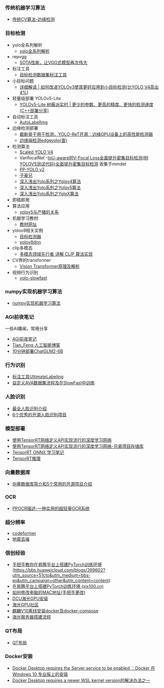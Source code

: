 ### 传统机器学习算法
  - [传统CV算法-边缘检测](source/CV/source/传统CV/cv_1.md)
### 目标检测
- yolo全系列解析
  - [yolo全系列解析](source/CV/source/yolo/yolo.md)
- repvgg
  - [SOTA性能，让VGG式模型再次伟大](https://zhuanlan.zhihu.com/p/344324470)
- 标注工具
  - [目标检测数据集标注工具](https://zhuanlan.zhihu.com/p/445559419)
- 小目标问题
    - [详细解读 | 如何改进YOLOv3使其更好应用到小目标检测(比YOLO V4高出4%)](https://mp.weixin.qq.com/s?__biz=MzU5OTA2Mjk5Mw==&mid=2247491053&idx=1&sn=58fac845ce9fee45205404b35c526c42&chksm=febbfd53c9cc744551b6a5998f0960dbe0ba172943873a1bec35a95c6d2ff20e6ffbbcca7f7b&scene=178&cur_album_id=2089479685876269057#rd)
- 轻量级部署 YOLOv5-Lite
    - [YOLOv5-Lite 树莓派实时 | 更少的参数、更高的精度、更快的检测速度(C++部署分享)](https://mp.weixin.qq.com/s?__biz=MzU5OTA2Mjk5Mw==&mid=2247491133&idx=1&sn=94a2b59dd52e09105e50c66eb46e1f9d&chksm=febbfe83c9cc77952731c5a950bffa360dfc8baa700203899032800ebdb1524adc96efd68dd8&scene=178&cur_album_id=2089479685876269057#rd)
- 自动标注工具
    - [AutoLabelImg](https://github.com/ppogg/AutoLabelImg)
- 边缘检测部署
    - [截断骨干用于检测，YOLO-ReT开源：边缘GPU设备上的高性能检测器](https://github.com/prakharg24/yoloret)
    - [边缘端检测edgeyolo(查)](https://github.com/LSH9832/edgeyolo)
- 检测算法
  - [Scaled YOLO V4](https://github.com/WongKinYiu/PyTorch_YOLOv4)
  - VarifocalNet
  -[IoU-aware同V-Focal Loss全面提升密集目标检测(附YOLOV5测试代码)全面提升密集目标检测](https://github.com/hyz-xmaster/VarifocalNet) 收集于mmdet
  - [PP-YOLO v2](https://github.com/PaddlePaddle/PaddleDetection)
  - [子豪兄](https://github.com/TommyZihao/Train_Custom_Dataset.git)
  - [深入浅出Yolo系列之Yolov4算法](https://zhuanlan.zhihu.com/p/143747206)
  - [深入浅出Yolo系列之Yolov5算法](https://zhuanlan.zhihu.com/p/172121380)
  - [深入浅出Yolo系列之YoloX算法](https://zhuanlan.zhihu.com/p/397993315)
- 即插即用
- 算法应用
    - [yolov5与产猪的关系](https://mp.weixin.qq.com/s/2yP7ZDRBsAQoTQjNDaIATw)
- 机器学习教材
  - [教材网址](https://github.com/lTbgykio/Books-Free-Books) 
- yolov8相关实例
  - [目标检测器](https://blog.csdn.net/river_star1/article/details/132530344)
  - [yolov8dnn](https://blog.csdn.net/jameschen9051/article/details/131069271)
- clip多模态
  - [多模态领域先行者 详解 CLIP 算法实现](https://zhuanlan.zhihu.com/p/520443068)
- CV界的transformer
  - [Vision Transformer原理及解析](https://zhuanlan.zhihu.com/p/427388113)
- 视频行为识别
  - [yolo-slowfast](https://pytorch.org/hub/facebookresearch_pytorchvideo_slowfast/)

### numpy实现机器学习算法
  - [numpy实现机器学习算法](https://github.com/ddbourgin/numpy-ml)
### AGI前夜笔记
一些AI趣闻，常用分享 
  - [AGI前夜笔记](https://agi360.xyz)
  - [Tian_Feng 人工智能博客](https://tianfeng.space/)
  - [10分钟部署ChatGLM2-6B](https://mp.weixin.qq.com/s/V2Ay4Bqu9dRbB9RyjALtRQ)
### 行为识别
- [标注工具UltimateLabeling](https://github.com/alexandre01/UltimateLabeling)
- [自定义AVA数据集流程及在SlowFast中训练](https://blog.csdn.net/qq_45672807/article/details/123294954?spm=1001.2101.3001.6650.11&utm_medium=distribute.pc_relevant.none-task-blog-2%7Edefault%7EBlogCommendFromBaidu%7ERate-11-123294954-blog-89518500.235%5Ev38%5Epc_relevant_sort_base1&depth_1-utm_source=distribute.pc_relevant.none-task-blog-2%7Edefault%7EBlogCommendFromBaidu%7ERate-11-123294954-blog-89518500.235%5Ev38%5Epc_relevant_sort_base1&utm_relevant_index=15)
### 人脸识别
- [最全人脸识别介绍](https://blog.csdn.net/qq_23091073/article/details/126930065)
- [6个优秀的开源人脸识别项目](https://mp.weixin.qq.com/s?__biz=MzIyNTA3NDY2NQ==&mid=2247484966&idx=1&sn=ae79546338979af0d7674e1297c359c2&chksm=e8040aa0df7383b670b42367907bd4dc75b6b4803e7c1bd1ef4a088de22f4b0007b84ef38e04&mpshare=1&scene=2&srcid=1009xQE40MaJcvdkbIKh0dPV&sharer_shareinfo=e4ec0a7210445e83ed03f657d5766176&sharer_shareinfo_first=e4ec0a7210445e83ed03f657d5766176#rd)
### 模型部署
- [使用TensorRT网络定义API实现流行的深度学习网络](https://github.com/wang-xinyu/tensorrtx)
- [使用TensorRT网络定义API实现流行的深度学习网络-兄弟项目存储库](https://github.com/wang-xinyu/pytorchx)
- [TensorRT ONNX 学习笔记](https://zhuanlan.zhihu.com/p/354600414)
- [TensorRT推理](https://blog.csdn.net/JianguoChow/article/details/122684310)

### 向量数据库
- [向量数据库简介和5个常用的开源项目介绍](https://mp.weixin.qq.com/s/VwhsedkAl1t94A16rDY9wA)
### OCR
- [PPOCR描述-一种实用的超轻量OCR系统](https://zhuanlan.zhihu.com/p/560512112)
### 超分辨率
- [codeformer](https://zhuanlan.zhihu.com/p/599051269)
- [地震去噪](https://blog.csdn.net/weixin_44259058/article/details/119422994?ops_request_misc=&request_id=&biz_id=102&utm_term=%E5%9C%B0%E9%9C%87%E5%8E%BB%E5%99%AA&utm_medium=distribute.pc_search_result.none-task-blog-2~all~sobaiduweb~default-7-119422994.142^v94^insert_down1&spm=1018.2226.3001.4187)

### 信创经验
- [手把手教你在昇腾平台上搭建PyTorch训练环境](https://blog.51cto.com/u_15214399/6354822)(https://bbs.huaweicloud.com/blogs/399602?utm_source=51cto&utm_medium=bbs-ex&utm_campaign=other&utm_content=content)
- [在昇腾平台上搭建PyTorch训练环境 (xjx100.cn)](http://wed.xjx100.cn/news/225611.html?action=onClick)
- [如何修改电脑的MAC地址(手把手更改)](https://blog.csdn.net/weixin_44458490/article/details/122297864)
- [DCU海光GPU安装](https://blog.csdn.net/qq_41480495/article/details/127045231?utm_medium=distribute.pc_relevant.none-task-blog-2~default~baidujs_utm_term~default-0-127045231-blog-132588855.235^v38^pc_relevant_anti_vip_base&spm=1001.2101.3001.4242.1&utm_relevant_index=3)
- [海光GPU社区](https://developer.hpccube.com/gitbook//dcu_tutorial/#11)
- [麒麟V10离线安装docker及docker-compose](https://blog.csdn.net/QQ83512272/article/details/126323435)
- [海光服务器搭建流程](https://developer.hpccube.com/gitbook//dcu_tutorial/index.html)
### QT布局
- [QT布局](https://blog.csdn.net/Fdog_/article/details/107522283)

### Docker安装
- [Docker Desktop requires the Server service to be enabled ：Docker 在 Windows 10 专业版上的安装](https://blog.csdn.net/sunhy_csdn/article/details/106526991)
- [Docker Desktop requires a newer WSL kernel version的解决办法之一](https://blog.csdn.net/qq_52695936/article/details/133535253#:~:text=Docker%20Desktop%20requires%20a%20newer%20WSL%20kernel%20version%E7%9A%84%E8%A7%A3%E5%86%B3%E5%8A%9E%E6%B3%95%E4%B9%8B%E4%B8%80,%E5%90%AF%E5%8A%A8%20Docker%20Desktop%20%EF%BC%9A%20%E8%AE%A1%E7%AE%97%E6%9C%BA%E9%87%8D%E6%96%B0%E5%90%AF%E5%8A%A8%E5%90%8E%EF%BC%8C%E5%B0%9D%E8%AF%95%E5%86%8D%E6%AC%A1%E5%90%AF%E5%8A%A8%20Docker%20Desktop%E3%80%82%20)